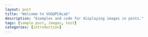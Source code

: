 ```yaml
---
layout: post
title: "Welcome to VGG@PCALab"
description: "Examples and code for displaying images in posts."
tags: [sample post, images, test]
categories: [introduction]
---
```



